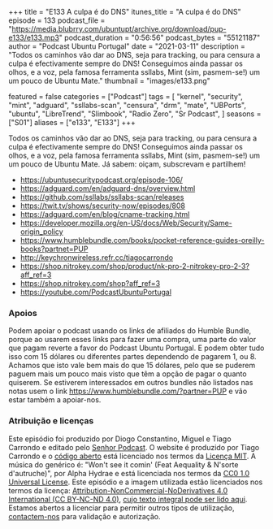+++
title = "E133 A culpa é do DNS"
itunes_title = "A culpa é do DNS"
episode = 133
podcast_file = "https://media.blubrry.com/ubuntupt/archive.org/download/pup-e133/e133.mp3"
podcast_duration = "0:56:56"
podcast_bytes = "55121187"
author = "Podcast Ubuntu Portugal"
date = "2021-03-11"
description = "Todos os caminhos vão dar ao DNS, seja para tracking, ou para censura a culpa é efectivamente sempre do DNS! Conseguimos ainda passar os olhos, e a voz, pela famosa ferramenta ssllabs, Mint (sim, pasmem-se!) um um pouco de Ubuntu Mate."
thumbnail = "images/e133.png"

featured = false
categories = ["Podcast"]
tags = [
  "kernel",
  "security",
  "mint",
  "adguard",
  "ssllabs-scan",
  "censura",
  "drm",
  "mate",
  "UBPorts",
  "ubuntu",
  "LibreTrend",
  "Slimbook",
  "Radio Zero",
  "Sr Podcast",
]
seasons = ["S01"]
aliases = ["e133", "E133"]
+++

Todos os caminhos vão dar ao DNS, seja para tracking, ou para censura a culpa é efectivamente sempre do DNS! Conseguimos ainda passar os olhos, e a voz, pela famosa ferramenta ssllabs, Mint (sim, pasmem-se!) um um pouco de Ubuntu Mate.
Já sabem: oiçam, subscrevam e partilhem!

* https://ubuntusecuritypodcast.org/episode-106/
* https://adguard.com/en/adguard-dns/overview.html
* https://github.com/ssllabs/ssllabs-scan/releases
* https://twit.tv/shows/security-now/episodes/808
* https://adguard.com/en/blog/cname-tracking.html
* https://developer.mozilla.org/en-US/docs/Web/Security/Same-origin_policy
* https://www.humblebundle.com/books/pocket-reference-guides-oreilly-books?partnet=PUP
* http://keychronwireless.refr.cc/tiagocarrondo
* https://shop.nitrokey.com/shop/product/nk-pro-2-nitrokey-pro-2-3?aff_ref=3
* https://shop.nitrokey.com/shop?aff_ref=3
* https://youtube.com/PodcastUbuntuPortugal



### Apoios
Podem apoiar o podcast usando os links de afiliados do Humble Bundle, porque ao usarem esses links para fazer uma compra, uma parte do valor que pagam reverte a favor do Podcast Ubuntu Portugal.
E podem obter tudo isso com 15 dólares ou diferentes partes dependendo de pagarem 1, ou 8.
Achamos que isto vale bem mais do que 15 dólares, pelo que se puderem paguem mais um pouco mais visto que têm a opção de pagar o quanto quiserem.
Se estiverem interessados em outros bundles não listados nas notas usem o link https://www.humblebundle.com/?partner=PUP e vão estar também a apoiar-nos.

### Atribuição e licenças
Este episódio foi produzido por Diogo Constantino, Miguel e Tiago Carrondo e editado pelo [Senhor Podcast](https://senhorpodcast.pt/).
O website é produzido por Tiago Carrondo e o [código aberto](https://gitlab.com/podcastubuntuportugal/website) está licenciado nos termos da [Licença MIT](https://gitlab.com/podcastubuntuportugal/website/main/LICENSE).
A música do genérico é: "Won't see it comin' (Feat Aequality & N'sorte d'autruche)", por Alpha Hydrae e está licenciada nos termos da [CC0 1.0 Universal License](https://creativecommons.org/publicdomain/zero/1.0/).
Este episódio e a imagem utilizada estão licenciados nos termos da licença: [Attribution-NonCommercial-NoDerivatives 4.0 International (CC BY-NC-ND 4.0)](https://creativecommons.org/licenses/by-nc-nd/4.0/), [cujo texto integral pode ser lido aqui](https://creativecommons.org/licenses/by-nc-nd/4.0/legalcode). Estamos abertos a licenciar para permitir outros tipos de utilização, [contactem-nos](https://podcastubuntuportugal.org/contactos) para validação e autorização.


